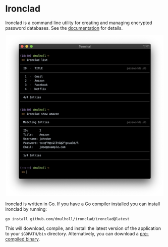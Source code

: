 # Ironclad

[1]: http://www.dmulholl.com/docs/ironclad/master/
[2]: https://github.com/dmulholl/ironclad/releases

Ironclad is a command line utility for creating and managing encrypted password databases.
See the [documentation][1] for details.

<p align="center">
    <img src="docs/res/screenshot.png" width="500px">
</p>

Ironclad is written in Go. If you have a Go compiler installed you can install Ironclad by running:

    go install github.com/dmulholl/ironclad/ironclad@latest

This will download, compile, and install the latest version of the application to your `$GOPATH/bin` directory.
Alternatively, you can download a [pre-compiled binary][2].
